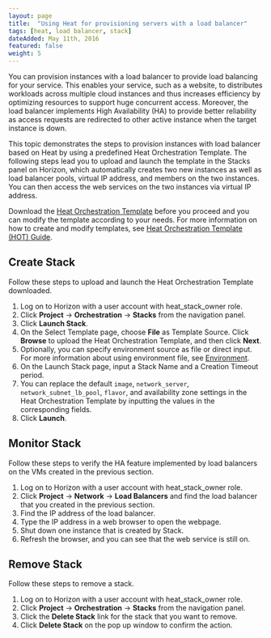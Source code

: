 ```yaml
---
layout: page
title:  "Using Heat for provisioning servers with a load balancer"
tags: [heat, load balancer, stack]
dateAdded: May 11th, 2016
featured: false
weight: 5
---
```


You can provision instances with a load balancer to provide load balancing for your service. This enables your service, such as a website, to distributes workloads across multiple cloud instances and thus increases efficiency by optimizing resources to support huge concurrent access. Moreover, the load balancer implements High Availability (HA) to provide better reliability as access requests are redirected to other active instance when the target instance is down.

This topic demonstrates the steps to provision instances with load balancer based on Heat by using a predefined Heat Orchestration Template. The following steps lead you to upload and launch the template in the Stacks panel on Horizon, which automatically creates two new instances as well as load balancer pools, virtual IP address, and members on the two instances. You can then access the web services on the two instances via virtual IP address.

Download the [Heat Orchestration Template](../Heat_Orchestration_Template_LB.yaml) before you proceed and you can modify the template according to your needs. For more information on how to create and modify templates, see [Heat Orchestration Template (HOT) Guide](http://docs.openstack.org/developer/heat/template_guide/hot_guide.html).

## Create Stack

Follow these steps to upload and launch the Heat Orchestration Template downloaded.

1. Log on to Horizon with a user account with heat_stack_owner role.
2. Click **Project** -> **Orchestration** -> **Stacks** from the navigation panel.
3. Click **Launch Stack**.
4. On the Select Template page, choose **File** as Template Source. Click **Browse** to upload the Heat Orchestration Template, and then click **Next**.
5. Optionally, you can specify environment source as file or direct input. For more information about using environment file, see [Environment](http://docs.openstack.org/developer/heat/template_guide/environment.html). 
6. On the Launch Stack page, input a Stack Name and a Creation Timeout period.
7. You can replace the default `image`, `network_server`, `network_subnet_lb_pool`, `flavor`, and availability zone settings in the Heat Orchestration Template by inputting the values in the corresponding fields.
8. Click **Launch**.

## Monitor Stack

Follow these steps to verify the HA feature implemented by load balancers on the VMs created in the previous section.

1. Log on to Horizon with a user account with heat_stack_owner role.
1. Click **Project** -> **Network** -> **Load Balancers** and find the load balancer that you created in the previous section.
1. Find the IP address of the load balancer.
1. Type the IP address in a web browser to open the webpage.
1. Shut down one instance that is created by Stack.
1. Refresh the browser, and you can see that the web service is still on.

## Remove Stack

Follow these steps to remove a stack.

1. Log on to Horizon with a user account with heat_stack_owner role.
1. Click **Project** -> **Orchestration** -> **Stacks** from the navigation panel.
1. Click the **Delete Stack** link for the stack that you want to remove.
1. Click **Delete Stack** on the pop up window to confirm the action.

